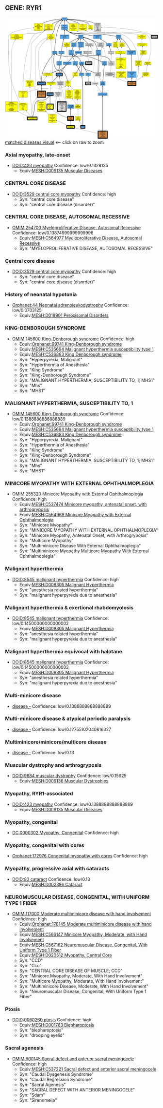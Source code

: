 
## GENE: RYR1

![image](RYR1.png)
[matched diseases visual](RYR1.png)  <-- click on raw to zoom


### Axial myopathy, late-onset
 * [DOID:423 myopathy](http://beta.monarchinitiative.org/disease/DOID:423) Confidence: low/0.1328125
    * Equiv:[MESH:D009135 Muscular Diseases](http://beta.monarchinitiative.org/disease/MESH:D009135)

### CENTRAL CORE DISEASE
 * [DOID:3529 central core myopathy](http://beta.monarchinitiative.org/disease/DOID:3529) Confidence: high
    * Syn: "central core disease"
    * Syn: "central core disease (disorder)"

### CENTRAL CORE DISEASE, AUTOSOMAL RECESSIVE
 * [OMIM:254700 Myeloproliferative Disease, Autosomal Recessive](http://beta.monarchinitiative.org/disease/OMIM:254700) Confidence: low/0.13874999999999998
    * Equiv:[MESH:C564977 Myeloproliferative Disease, Autosomal Recessive](http://beta.monarchinitiative.org/disease/MESH:C564977)
    * Syn: "MYELOPROLIFERATIVE DISEASE, AUTOSOMAL RECESSIVE"

### Central core disease
 * [DOID:3529 central core myopathy](http://beta.monarchinitiative.org/disease/DOID:3529) Confidence: high
    * Syn: "central core disease"
    * Syn: "central core disease (disorder)"

### History of neonatal hypotonia
 * [Orphanet:44 Neonatal adrenoleukodystrophy](http://beta.monarchinitiative.org/disease/Orphanet:44) Confidence: low/0.0703125
    * Equiv:[MESH:D018901 Peroxisomal Disorders](http://beta.monarchinitiative.org/disease/MESH:D018901)

### KING-DENBOROUGH SYNDROME
 * [OMIM:145600 King-Denborough syndrome](http://beta.monarchinitiative.org/disease/OMIM:145600) Confidence: high
    * Equiv:[Orphanet:99741 King-Denborough syndrome](http://beta.monarchinitiative.org/disease/Orphanet:99741)
    * Equiv:[MESH:C535694 Malignant hyperthermia susceptibility type 1](http://beta.monarchinitiative.org/disease/MESH:C535694)
    * Equiv:[MESH:C536883 King Denborough syndrome](http://beta.monarchinitiative.org/disease/MESH:C536883)
    * Syn: "Hyperpyrexia, Malignant"
    * Syn: "Hyperthermia of Anesthesia"
    * Syn: "King Syndrome"
    * Syn: "King-Denborough Syndrome"
    * Syn: "MALIGNANT HYPERTHERMIA, SUSCEPTIBILITY TO, 1; MHS1"
    * Syn: "Mhs"
    * Syn: "MHS1"

### MALIGNANT HYPERTHERMIA, SUSCEPTIBILITY TO, 1
 * [OMIM:145600 King-Denborough syndrome](http://beta.monarchinitiative.org/disease/OMIM:145600) Confidence: low/0.1388888888888889
    * Equiv:[Orphanet:99741 King-Denborough syndrome](http://beta.monarchinitiative.org/disease/Orphanet:99741)
    * Equiv:[MESH:C535694 Malignant hyperthermia susceptibility type 1](http://beta.monarchinitiative.org/disease/MESH:C535694)
    * Equiv:[MESH:C536883 King Denborough syndrome](http://beta.monarchinitiative.org/disease/MESH:C536883)
    * Syn: "Hyperpyrexia, Malignant"
    * Syn: "Hyperthermia of Anesthesia"
    * Syn: "King Syndrome"
    * Syn: "King-Denborough Syndrome"
    * Syn: "MALIGNANT HYPERTHERMIA, SUSCEPTIBILITY TO, 1; MHS1"
    * Syn: "Mhs"
    * Syn: "MHS1"

### MINICORE MYOPATHY WITH EXTERNAL OPHTHALMOPLEGIA
 * [OMIM:255320 Minicore Myopathy with External Ophthalmoplegia](http://beta.monarchinitiative.org/disease/OMIM:255320) Confidence: high
    * Equiv:[MESH:C537474 Minicore myopathy, antenatal onset, with arthrogryposis](http://beta.monarchinitiative.org/disease/MESH:C537474)
    * Equiv:[MESH:C564969 Minicore Myopathy with External Ophthalmoplegia](http://beta.monarchinitiative.org/disease/MESH:C564969)
    * Syn: "Minicore Myopathy"
    * Syn: "MINICORE MYOPATHY WITH EXTERNAL OPHTHALMOPLEGIA"
    * Syn: "Minicore Myopathy, Antenatal Onset, with Arthrogryposis"
    * Syn: "Multicore Myopathy"
    * Syn: "Multiminicore Disease With External Ophthalmoplegia"
    * Syn: "Multiminicore Myopathy Multicore Myopathy With External Ophthalmoplegia"

### Malignant hyperthermia
 * [DOID:8545 malignant hyperthermia](http://beta.monarchinitiative.org/disease/DOID:8545) Confidence: high
    * Equiv:[MESH:D008305 Malignant Hyperthermia](http://beta.monarchinitiative.org/disease/MESH:D008305)
    * Syn: "anesthesia related hyperthermia"
    * Syn: "malignant hyperpyrexia due to anesthesia"

### Malignant hyperthermia & exertional rhabdomyolosis
 * [DOID:8545 malignant hyperthermia](http://beta.monarchinitiative.org/disease/DOID:8545) Confidence: low/0.14500000000000002
    * Equiv:[MESH:D008305 Malignant Hyperthermia](http://beta.monarchinitiative.org/disease/MESH:D008305)
    * Syn: "anesthesia related hyperthermia"
    * Syn: "malignant hyperpyrexia due to anesthesia"

### Malignant hyperthermia equivocal with halotane
 * [DOID:8545 malignant hyperthermia](http://beta.monarchinitiative.org/disease/DOID:8545) Confidence: low/0.14500000000000002
    * Equiv:[MESH:D008305 Malignant Hyperthermia](http://beta.monarchinitiative.org/disease/MESH:D008305)
    * Syn: "anesthesia related hyperthermia"
    * Syn: "malignant hyperpyrexia due to anesthesia"

### Multi-minicore disease
 * [disease -](http://beta.monarchinitiative.org/disease/disease) Confidence: low/0.1388888888888889

### Multi-minicore disease & atypical periodic paralysis
 * [disease -](http://beta.monarchinitiative.org/disease/disease) Confidence: low/0.12755102040816327

### Multiminicore/minicore/multicore disease
 * [disease -](http://beta.monarchinitiative.org/disease/disease) Confidence: low/0.13

### Muscular dystrophy and arthrogryposis
 * [DOID:9884 muscular dystrophy](http://beta.monarchinitiative.org/disease/DOID:9884) Confidence: low/0.15625
    * Equiv:[MESH:D009136 Muscular Dystrophies](http://beta.monarchinitiative.org/disease/MESH:D009136)

### Myopathy, RYR1-associated
 * [DOID:423 myopathy](http://beta.monarchinitiative.org/disease/DOID:423) Confidence: low/0.1388888888888889
    * Equiv:[MESH:D009135 Muscular Diseases](http://beta.monarchinitiative.org/disease/MESH:D009135)

### Myopathy, congenital
 * [DC:0000302 Myopathy, Congenital](http://beta.monarchinitiative.org/disease/DC:0000302) Confidence: high

### Myopathy, congenital with cores
 * [Orphanet:172976 Congenital myopathy with cores](http://beta.monarchinitiative.org/disease/Orphanet:172976) Confidence: high

### Myopathy, progressive axial with cataracts
 * [DOID:83 cataract](http://beta.monarchinitiative.org/disease/DOID:83) Confidence: low/0.13
    * Equiv:[MESH:D002386 Cataract](http://beta.monarchinitiative.org/disease/MESH:D002386)

### NEUROMUSCULAR DISEASE, CONGENITAL, WITH UNIFORM TYPE 1 FIBER
 * [OMIM:117000 Moderate multiminicore disease with hand involvement](http://beta.monarchinitiative.org/disease/OMIM:117000) Confidence: high
    * Equiv:[Orphanet:178145 Moderate multiminicore disease with hand involvement](http://beta.monarchinitiative.org/disease/Orphanet:178145)
    * Equiv:[MESH:C566147 Minicore Myopathy, Moderate, with Hand Involvement](http://beta.monarchinitiative.org/disease/MESH:C566147)
    * Equiv:[MESH:C567162 Neuromuscular Disease, Congenital, With Uniform Type 1 Fiber](http://beta.monarchinitiative.org/disease/MESH:C567162)
    * Equiv:[MESH:D020512 Myopathy, Central Core](http://beta.monarchinitiative.org/disease/MESH:D020512)
    * Syn: "CCD"
    * Syn: "Cco"
    * Syn: "CENTRAL CORE DISEASE OF MUSCLE; CCD"
    * Syn: "Minicore Myopathy, Moderate, With Hand Involvement"
    * Syn: "Multicore Myopathy, Moderate, With Hand Involvement"
    * Syn: "Multiminicore Disease, Moderate, With Hand Involvement"
    * Syn: "Neuromuscular Disease, Congenital, With Uniform Type 1 Fiber"

### Ptosis
 * [DOID:0060260 ptosis](http://beta.monarchinitiative.org/disease/DOID:0060260) Confidence: high
    * Equiv:[MESH:D001763 Blepharoptosis](http://beta.monarchinitiative.org/disease/MESH:D001763)
    * Syn: "blepharoptosis"
    * Syn: "drooping eyelid"

### Sacral agenesis
 * [OMIM:600145 Sacral defect and anterior sacral meningocele](http://beta.monarchinitiative.org/disease/OMIM:600145) Confidence: high
    * Equiv:[MESH:C537221 Sacral defect and anterior sacral meningocele](http://beta.monarchinitiative.org/disease/MESH:C537221)
    * Syn: "Caudal Dysgenesis Syndrome"
    * Syn: "Caudal Regression Syndrome"
    * Syn: "Sacral Agenesis"
    * Syn: "SACRAL DEFECT WITH ANTERIOR MENINGOCELE"
    * Syn: "Sdam"
    * Syn: "Sirenomelia"
